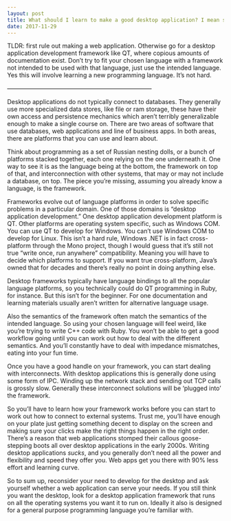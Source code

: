 ```yaml
---
layout: post
title: What should I learn to make a good desktop application? I mean stuff like connecting with database, not learning particular language.
date: 2017-11-29
---
```


<p>TLDR: first rule out making a web application. Otherwise go for a desktop application development framework like QT, where copious amounts of documentation exist. Don’t try to fit your chosen language with a framework not intended to be used with that language, just use the intended language. Yes this will involve learning a new programming language. It’s not hard.</p><p>————————————————————————</p><p>Desktop applications do not typically connect to databases. They generally use more specialized data stores, like file or ram storage, these have their own access and persistence mechanics which aren’t terribly generalizable enough to make a single course on. There are two areas of software that use databases, web applications and line of business apps. In both areas, there are platforms that you can use and learn about.</p><p>Think about programming as a set of Russian nesting dolls, or a bunch of platforms stacked together, each one relying on the one underneath it. One way to see it is as the language being at the bottom, the framework on top of that, and interconnection with other systems, that may or may not include a database, on top. The piece you’re missing, assuming you already know a language, is the framework.</p><p>Frameworks evolve out of language platforms in order to solve specific problems in a particular domain. One of those domains is “desktop application development.” One desktop application development platform is QT. Other platforms are operating system specific, such as Windows COM. You can use QT to develop for Windows. You can’t use Windows COM to develop for Linux. This isn’t a hard rule, Windows .NET is in fact cross-platform through the Mono project, though I would guess that it’s still not true “write once, run anywhere” compatibility. Meaning you will have to decide which platforms to support. If you want true cross-platform, Java’s owned that for decades and there’s really no point in doing anything else.</p><p>Desktop frameworks typically have language bindings to all the popular language platforms, so you technically could do QT programming in Ruby, for instance. But this isn’t for the beginner. For one documentation and learning materials usually aren’t written for alternative language usage.</p><p>Also the semantics of the framework often match the semantics of the intended language. So using your chosen language will feel weird, like you’re trying to write C++ code with Ruby. You won’t be able to get a good workflow going until you can work out how to deal with the different semantics. And you’ll constantly have to deal with impedance mismatches, eating into your fun time.</p><p>Once you have a good handle on your framework, you can start dealing with interconnects. With desktop applications this is generally done using some form of IPC. Winding up the network stack and sending out TCP calls is grossly slow. Generally these interconnect solutions will be ‘plugged into’ the framework.</p><p>So you’ll have to learn how your framework works before you can start to work out how to connect to external systems. Trust me, you’ll have enough on your plate just getting something decent to display on the screen and making sure your clicks make the right things happen in the right order. There’s a reason that web applications stomped their callous goose-stepping boots all over desktop applications in the early 2000s. Writing desktop applications <i>sucks</i>, and you generally don’t need all the power and flexibility and speed they offer you. Web apps get you there with 90% less effort and learning curve.</p><p>So to sum up, reconsider your need to develop for the desktop and ask yourself whether a web application can serve your needs. If you still think you want the desktop, look for a desktop application framework that runs on all the operating systems you want it to run on. Ideally it also is designed for a general purpose programming language you’re familiar with.</p>

